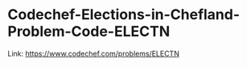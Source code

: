 # Codechef-Elections-in-Chefland-Problem-Code-ELECTN
Link: https://www.codechef.com/problems/ELECTN
